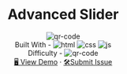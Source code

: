 <h1 align="center">Advanced Slider</h1>

<div align="center">
  <img src="https://gpx.ge/js/img/raw/1051_advanced_slider.gif" alt="qr-code" />
</div>

  <div align="center">
    Built With -
  <img src="https://img.shields.io/badge/-HTML-6abecd" alt="html" />
  <img src="https://img.shields.io/badge/-CSS-3e54a3" alt="css" />
  <img src="https://img.shields.io/badge/-JS-cf6390" alt="js" />
  <!-- <img src="https://img.shields.io/badge/-React-f4cf0c" alt="react" />
  <img src="https://img.shields.io/badge/-API-aad742" alt="api" /> -->

  <br/>
      Difficulty -
      <img src="https://img.shields.io/badge/%204%20-advanced-white?labelColor=bf4605" alt="qr-code" />
  <br/>
    <a href="https://gpx.ge/js/pages/1051_advanced_slider" target="_blank">🖥️ View Demo</a>
    ·
    <a href="https://github.com/tsotneforester/Javascript/issues">🛠Submit Issue</a>
    <br>

  </div>

<!-- ![html](https://img.shields.io/badge/-HTML-6abecd "image")
![css](https://img.shields.io/badge/-CSS-3e54a3 "image")
![js](https://img.shields.io/badge/-JS-cf6390 "image")
![react](https://img.shields.io/badge/-React-f4cf0c "image")
![api](https://img.shields.io/badge/-API-aad742 "image")
- Difficulty Level  
![newbie](https://img.shields.io/badge/%201%20-newbie-white?labelColor=6abecd "image")
![junior](https://img.shields.io/badge/%202%20-junior-white?labelColor=aad742 "image")
![intermediate](https://img.shields.io/badge/%203%20-intermediate-white?labelColor=f1b604 "image")
![advanced](https://img.shields.io/badge/%204%20-advanced-white?labelColor=bf4605 "image")
![guru](https://img.shields.io/badge/%205%20-guru-white?labelColor=ed2c49 "image") -->



